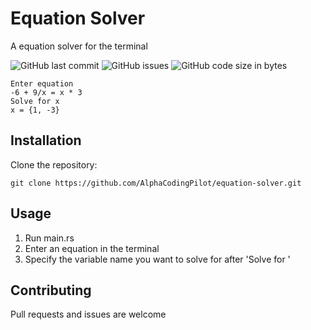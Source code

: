 # Equation Solver
A equation solver for the terminal

![GitHub last commit](https://img.shields.io/github/last-commit/AlphaCodingPilot/equation-solver) ![GitHub issues](https://img.shields.io/github/issues-raw/AlphaCodingPilot/equation-solver) ![GitHub code size in bytes](https://img.shields.io/github/languages/code-size/AlphaCodingPilot/equation-solver)

```
Enter equation
-6 + 9/x = x * 3
Solve for x
x = {1, -3}
```

## Installation
Clone the repository:
```
git clone https://github.com/AlphaCodingPilot/equation-solver.git
```
## Usage
1. Run main.rs
2. Enter an equation in the terminal
3. Specify the variable name you want to solve for after 'Solve for '

## Contributing
Pull requests and issues are welcome
